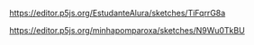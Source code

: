 https://editor.p5js.org/EstudanteAlura/sketches/TiFqrrG8a 

https://editor.p5js.org/minhapomparoxa/sketches/N9Wu0TkBU
